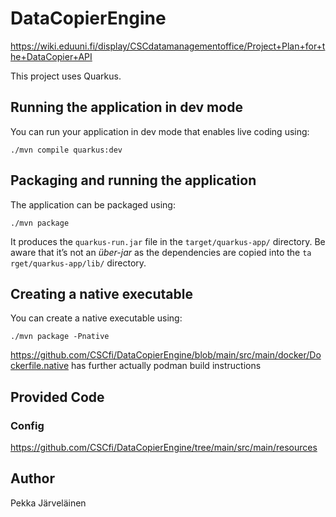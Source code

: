 # DataCopierEngine
https://wiki.eduuni.fi/display/CSCdatamanagementoffice/Project+Plan+for+the+DataCopier+API

This project uses Quarkus.
## Running the application in dev mode

You can run your application in dev mode that enables live coding using:
```shell script
./mvn compile quarkus:dev
```

## Packaging and running the application

The application can be packaged using:
```shell script
./mvn package
```
It produces the `quarkus-run.jar` file in the `target/quarkus-app/` directory.
Be aware that it’s not an _über-jar_ as the dependencies are copied into the `ta
rget/quarkus-app/lib/` directory.


## Creating a native executable

You can create a native executable using: 
```shell script
./mvn package -Pnative
```
https://github.com/CSCfi/DataCopierEngine/blob/main/src/main/docker/Dockerfile.native
has further actually podman build instructions

## Provided Code

### Config

https://github.com/CSCfi/DataCopierEngine/tree/main/src/main/resources

## Author

Pekka Järveläinen

